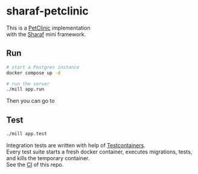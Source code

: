 # sharaf-petclinic

This is a [PetClinic](https://spring-petclinic.github.io/) implementation  
with the [Sharaf](https://github.com/sake92/sharaf) mini framework.

## Run

```sh
# start a Postgres instance
docker compose up -d

# run the server
./mill app.run
```

Then you can go to 

## Test

```sh
./mill app.test
```

Integration tests are written with help of [Testcontainers](https://testcontainers.com/guides/getting-started-with-testcontainers-for-java/).  
Every test suite starts a fresh docker container, executes migrations, tests, and kills the temporary container.  
See the [CI](https://github.com/sake92/sharaf-petclinic/actions) of this repo.












